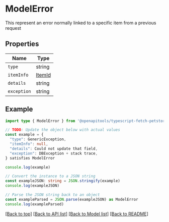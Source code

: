 
# ModelError

This represent an error normally linked to a specific item from a previous request

## Properties

Name | Type
------------ | -------------
`type` | string
`itemInfo` | [ItemId](ItemId.md)
`details` | string
`exception` | string

## Example

```typescript
import type { ModelError } from '@openapitools/typescript-fetch-petstore'

// TODO: Update the object below with actual values
const example = {
  "type": GenericException,
  "itemInfo": null,
  "details": Could not update that field,
  "exception": DBException + stack trace,
} satisfies ModelError

console.log(example)

// Convert the instance to a JSON string
const exampleJSON: string = JSON.stringify(example)
console.log(exampleJSON)

// Parse the JSON string back to an object
const exampleParsed = JSON.parse(exampleJSON) as ModelError
console.log(exampleParsed)
```

[[Back to top]](#) [[Back to API list]](../README.md#api-endpoints) [[Back to Model list]](../README.md#models) [[Back to README]](../README.md)


